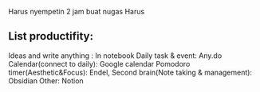  Harus nyempetin 2 jam buat nugas
Harus 

## List productifity:
Ideas and write anything : In notebook
Daily task & event: Any.do 
Calendar(connect to daily): Google calendar
Pomodoro timer(Aesthetic&Focus): Endel, 
Second brain(Note taking & management): Obsidian
Other: Notion
